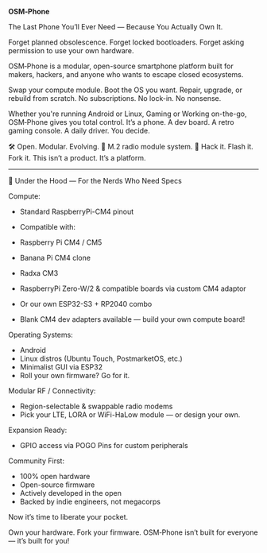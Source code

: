 **OSM‑Phone**

The Last Phone You’ll Ever Need — Because You Actually Own It.

Forget planned obsolescence. Forget locked bootloaders. Forget asking permission to use your own hardware.

OSM‑Phone is a modular, open-source smartphone platform built for makers, hackers, and anyone who wants to escape closed ecosystems.

Swap your compute module.
Boot the OS you want.
Repair, upgrade, or rebuild from scratch.
No subscriptions. No lock-in. No nonsense.

Whether you're running Android or Linux, Gaming or Working on-the-go, OSM‑Phone gives you total control.
It’s a phone. A dev board. A retro gaming console. A daily driver. You decide.

🛠️ Open. Modular. Evolving.
📡 M.2 radio module system.
🧠 Hack it. Flash it. Fork it.
This isn’t a product. It’s a platform.

---

 🧪 Under the Hood — For the Nerds Who Need Specs

Compute:


* Standard RaspberryPi-CM4 pinout
* Compatible with:

* Raspberry Pi CM4 / CM5
* Banana Pi CM4 clone
* Radxa CM3
* RaspberryPi Zero-W/2 & compatible boards via custom CM4 adaptor
* Or our own ESP32-S3 + RP2040 combo
* Blank CM4 dev adapters available — build your own compute board!


Operating Systems:

* Android
* Linux distros (Ubuntu Touch, PostmarketOS, etc.)
* Minimalist GUI via ESP32
* Roll your own firmware? Go for it.


Modular RF / Connectivity:

* Region-selectable & swappable radio modems
* Pick your LTE, LORA or WiFi-HaLow module — or design your own.


Expansion Ready:

* GPIO access via POGO Pins for custom peripherals


Community First:

* 100% open hardware
* Open-source firmware
* Actively developed in the open
* Backed by indie engineers, not megacorps



Now it’s time to liberate your pocket.

Own your hardware. Fork your firmware.
OSM‑Phone isn’t built for everyone — it’s built for you!
